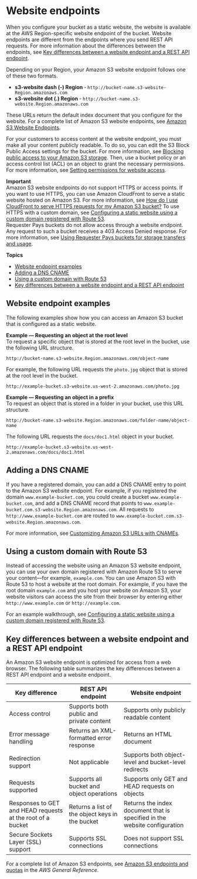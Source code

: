 # Website endpoints<a name="WebsiteEndpoints"></a>

When you configure your bucket as a static website, the website is available at the AWS Region\-specific website endpoint of the bucket\. Website endpoints are different from the endpoints where you send REST API requests\. For more information about the differences between the endpoints, see [Key differences between a website endpoint and a REST API endpoint](#WebsiteRestEndpointDiff)\.

Depending on your Region, your Amazon S3 website endpoint follows one of these two formats\.
+ **s3\-website dash \(\-\) Region** ‐ `http://bucket-name.s3-website-Region.amazonaws.com`
+ **s3\-website dot \(\.\) Region** ‐ `http://bucket-name.s3-website.Region.amazonaws.com`

These URLs return the default index document that you configure for the website\. For a complete list of Amazon S3 website endpoints, see [Amazon S3 Website Endpoints](https://docs.aws.amazon.com/general/latest/gr/s3.html#s3_website_region_endpoints)\.

For your customers to access content at the website endpoint, you must make all your content publicly readable\. To do so, you can edit the S3 Block Public Access settings for the bucket\. For more information, see [Blocking public access to your Amazon S3 storage](access-control-block-public-access.md)\. Then, use a bucket policy or an access control list \(ACL\) on an object to grant the necessary permissions\. For more information, see [Setting permissions for website access](WebsiteAccessPermissionsReqd.md)\.

**Important**  
Amazon S3 website endpoints do not support HTTPS or access points\. If you want to use HTTPS, you can use Amazon CloudFront to serve a static website hosted on Amazon S3\. For more information, see [How do I use CloudFront to serve HTTPS requests for my Amazon S3 bucket?](https://aws.amazon.com/premiumsupport/knowledge-center/cloudfront-https-requests-s3) To use HTTPS with a custom domain, see [Configuring a static website using a custom domain registered with Route 53](https://docs.aws.amazon.com/AmazonS3/latest/userguide/website-hosting-custom-domain-walkthrough.html)\.  
Requester Pays buckets  do not allow access through a website endpoint\. Any request to such a bucket receives a 403 Access Denied response\. For more information, see [Using Requester Pays buckets for storage transfers and usage](RequesterPaysBuckets.md)\.

**Topics**
+ [Website endpoint examples](#website-endpoint-examples)
+ [Adding a DNS CNAME](#website-endpoint-dns-cname)
+ [Using a custom domain with Route 53](#custom-domain-s3-endpoint)
+ [Key differences between a website endpoint and a REST API endpoint](#WebsiteRestEndpointDiff)

## Website endpoint examples<a name="website-endpoint-examples"></a>

The following examples show how you can access an Amazon S3 bucket that is configured as a static website\.

**Example — Requesting an object at the root level**  
To request a specific object that is stored at the root level in the bucket, use the following URL structure\.  

```
http://bucket-name.s3-website.Region.amazonaws.com/object-name
```
For example, the following URL requests the `photo.jpg` object that is stored at the root level in the bucket\.  

```
http://example-bucket.s3-website.us-west-2.amazonaws.com/photo.jpg
```

**Example — Requesting an object in a prefix**  
To request an object that is stored in a folder in your bucket, use this URL structure\.  

```
http://bucket-name.s3-website.Region.amazonaws.com/folder-name/object-name
```
The following URL requests the `docs/doc1.html` object in your bucket\.   

```
http://example-bucket.s3-website.us-west-2.amazonaws.com/docs/doc1.html
```

## Adding a DNS CNAME<a name="website-endpoint-dns-cname"></a>

If you have a registered domain, you can add a DNS CNAME entry to point to the Amazon S3 website endpoint\. For example, if you registered the domain `www.example-bucket.com`, you could create a bucket `www.example-bucket.com`, and add a DNS CNAME record that points to `www.example-bucket.com.s3-website.Region.amazonaws.com`\. All requests to `http://www.example-bucket.com` are routed to `www.example-bucket.com.s3-website.Region.amazonaws.com`\. 

For more information, see [Customizing Amazon S3 URLs with CNAMEs](VirtualHosting.md#VirtualHostingCustomURLs)\. 

## Using a custom domain with Route 53<a name="custom-domain-s3-endpoint"></a>

Instead of accessing the website using an Amazon S3 website endpoint, you can use your own domain registered with Amazon Route 53 to serve your content—for example, `example.com`\. You can use Amazon S3 with Route 53 to host a website at the root domain\. For example, if you have the root domain `example.com` and you host your website on Amazon S3, your website visitors can access the site from their browser by entering either `http://www.example.com` or `http://example.com`\. 

For an example walkthrough, see [Configuring a static website using a custom domain registered with Route 53](website-hosting-custom-domain-walkthrough.md)\. 

## Key differences between a website endpoint and a REST API endpoint<a name="WebsiteRestEndpointDiff"></a>

An Amazon S3 website endpoint is optimized for access from a web browser\. The following table summarizes the key differences between a REST API endpoint and a website endpoint\. 


| Key difference | REST API endpoint | Website endpoint | 
| --- | --- | --- | 
| Access control |  Supports both public and private content  | Supports only publicly readable content  | 
| Error message handling |  Returns an XML\-formatted error response  | Returns an HTML document | 
| Redirection support |  Not applicable  | Supports both object\-level and bucket\-level redirects | 
| Requests supported  |  Supports all bucket and object operations  | Supports only GET and HEAD requests on objects | 
| Responses to GET and HEAD requests at the root of a bucket | Returns a list of the object keys in the bucket | Returns the index document that is specified in the website configuration | 
| Secure Sockets Layer \(SSL\) support | Supports SSL connections | Does not support SSL connections | 

For a complete list of Amazon S3 endpoints, see [Amazon S3 endpoints and quotas](https://docs.aws.amazon.com/general/latest/gr/s3.html) in the *AWS General Reference*\.